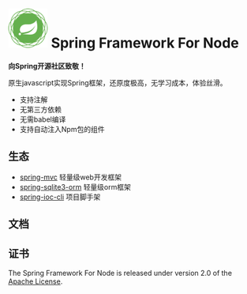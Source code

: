 # <img src="doc/spring-framework.png" width="80" height="80"> Spring Framework For Node

**向Spring开源社区致敬！**

原生javascript实现Spring框架，还原度极高，无学习成本，体验丝滑。

- 支持注解
- 无第三方依赖
- 无需babel编译
- 支持自动注入Npm包的组件


## 生态
- [spring-mvc](https://gitee.com/woaianqi/spring-ioc-mvc) 轻量级web开发框架
- [spring-sqlite3-orm](https://gitee.com/woaianqi/spring-sqlite3-orm) 轻量级orm框架
- [spring-ioc-cli](https://gitee.com/woaianqi/spring-ioc-cli) 项目脚手架

## 文档



## 证书

The Spring Framework For Node is released under version 2.0 of the [Apache License](https://www.apache.org/licenses/LICENSE-2.0).
